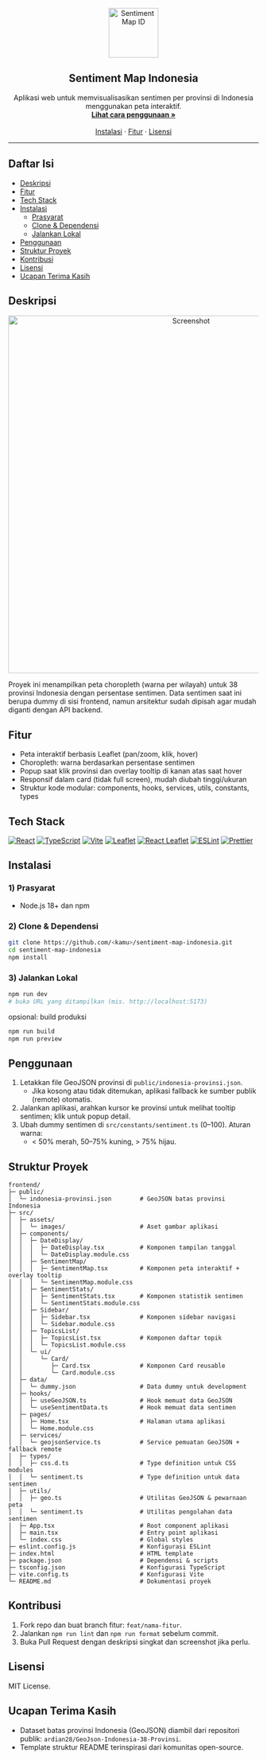 <p align="center">
  <a href="#">
    <img src="assets/logo.png" alt="Sentiment Map ID" width="100" />
  </a>
</p>

<h2 align="center">Sentiment Map Indonesia</h2>

<p align="center">
  Aplikasi web untuk memvisualisasikan sentimen per provinsi di Indonesia menggunakan peta interaktif.
  <br/>
  <a href="#penggunaan"><strong>Lihat cara penggunaan »</strong></a>
  <br/>
  <br/>
  <a href="#instalasi">Instalasi</a>
  ·
  <a href="#fitur">Fitur</a>
  ·
  <a href="#lisensi">Lisensi</a>
</p>

---

## Daftar Isi

- [Deskripsi](#deskripsi)
- [Fitur](#fitur)
- [Tech Stack](#tech-stack)
- [Instalasi](#instalasi)
  - [Prasyarat](#1-prasyarat)
  - [Clone & Dependensi](#2-clone--dependensi)
  - [Jalankan Lokal](#3-jalankan-lokal)
- [Penggunaan](#penggunaan)
- [Struktur Proyek](#struktur-proyek)
- [Kontribusi](#kontribusi)
- [Lisensi](#lisensi)
- [Ucapan Terima Kasih](#ucapan-terima-kasih)

## Deskripsi

<p align="center">
  <img src="assets/screenshot.png" alt="Screenshot" width="720" />
  <br/>
</p>

Proyek ini menampilkan peta choropleth (warna per wilayah) untuk 38 provinsi Indonesia dengan persentase sentimen. Data sentimen saat ini berupa dummy di sisi frontend, namun arsitektur sudah dipisah agar mudah diganti dengan API backend.

## Fitur

- Peta interaktif berbasis Leaflet (pan/zoom, klik, hover)
- Choropleth: warna berdasarkan persentase sentimen
- Popup saat klik provinsi dan overlay tooltip di kanan atas saat hover
- Responsif dalam card (tidak full screen), mudah diubah tinggi/ukuran
- Struktur kode modular: components, hooks, services, utils, constants, types

## Tech Stack

<p>
  <a href="https://react.dev/"><img src="https://img.shields.io/badge/React-18-61dafb?style=for-the-badge&logo=react&logoColor=061a2b" alt="React"/></a>
  <a href="https://www.typescriptlang.org/"><img src="https://img.shields.io/badge/TypeScript-5-3178c6?style=for-the-badge&logo=typescript&logoColor=white" alt="TypeScript"/></a>
  <a href="https://vitejs.dev/"><img src="https://img.shields.io/badge/Vite-5-646cff?style=for-the-badge&logo=vite&logoColor=white" alt="Vite"/></a>
  <a href="https://leafletjs.com/"><img src="https://img.shields.io/badge/Leaflet-1.9-199900?style=for-the-badge&logo=leaflet&logoColor=white" alt="Leaflet"/></a>
  <a href="https://react-leaflet.js.org/"><img src="https://img.shields.io/badge/react--leaflet-4-199900?style=for-the-badge" alt="React Leaflet"/></a>
  <a href="https://eslint.org/"><img src="https://img.shields.io/badge/ESLint-9-4b32c3?style=for-the-badge&logo=eslint&logoColor=white" alt="ESLint"/></a>
  <a href="https://prettier.io/"><img src="https://img.shields.io/badge/Prettier-3-f7b93e?style=for-the-badge&logo=prettier&logoColor=000" alt="Prettier"/></a>
</p>

## Instalasi

### 1) Prasyarat

- Node.js 18+ dan npm

### 2) Clone & Dependensi

```bash
git clone https://github.com/<kamu>/sentiment-map-indonesia.git
cd sentiment-map-indonesia
npm install
```

### 3) Jalankan Lokal

```bash
npm run dev
# buka URL yang ditampilkan (mis. http://localhost:5173)
```

opsional: build produksi

```bash
npm run build
npm run preview
```

## Penggunaan

1. Letakkan file GeoJSON provinsi di `public/indonesia-provinsi.json`.
   - Jika kosong atau tidak ditemukan, aplikasi fallback ke sumber publik (remote) otomatis.
2. Jalankan aplikasi, arahkan kursor ke provinsi untuk melihat tooltip sentimen; klik untuk popup detail.
3. Ubah dummy sentimen di `src/constants/sentiment.ts` (0–100). Aturan warna:
   - < 50% merah, 50–75% kuning, > 75% hijau.

## Struktur Proyek

```
frontend/
├─ public/
│  └─ indonesia-provinsi.json        # GeoJSON batas provinsi Indonesia
├─ src/
│  ├─ assets/
│  │  └─ images/                     # Aset gambar aplikasi
│  ├─ components/
│  │  ├─ DateDisplay/
│  │  │  ├─ DateDisplay.tsx          # Komponen tampilan tanggal
│  │  │  └─ DateDisplay.module.css
│  │  ├─ SentimentMap/
│  │  │  ├─ SentimentMap.tsx         # Komponen peta interaktif + overlay tooltip
│  │  │  └─ SentimentMap.module.css
│  │  ├─ SentimentStats/
│  │  │  ├─ SentimentStats.tsx       # Komponen statistik sentimen
│  │  │  └─ SentimentStats.module.css
│  │  ├─ Sidebar/
│  │  │  ├─ Sidebar.tsx              # Komponen sidebar navigasi
│  │  │  └─ Sidebar.module.css
│  │  ├─ TopicsList/
│  │  │  ├─ TopicsList.tsx           # Komponen daftar topik
│  │  │  └─ TopicsList.module.css
│  │  └─ ui/
│  │     └─ Card/
│  │        ├─ Card.tsx              # Komponen Card reusable
│  │        └─ Card.module.css
│  ├─ data/
│  │  └─ dummy.json                  # Data dummy untuk development
│  ├─ hooks/
│  │  ├─ useGeoJSON.ts               # Hook memuat data GeoJSON
│  │  └─ useSentimentData.ts         # Hook memuat data sentimen
│  ├─ pages/
│  │  ├─ Home.tsx                    # Halaman utama aplikasi
│  │  └─ Home.module.css
│  ├─ services/
│  │  └─ geojsonService.ts           # Service pemuatan GeoJSON + fallback remote
│  ├─ types/
│  │  ├─ css.d.ts                    # Type definition untuk CSS modules
│  │  └─ sentiment.ts                # Type definition untuk data sentimen
│  ├─ utils/
│  │  ├─ geo.ts                      # Utilitas GeoJSON & pewarnaan peta
│  │  └─ sentiment.ts                # Utilitas pengolahan data sentimen
│  ├─ App.tsx                        # Root component aplikasi
│  ├─ main.tsx                       # Entry point aplikasi
│  └─ index.css                      # Global styles
├─ eslint.config.js                  # Konfigurasi ESLint
├─ index.html                        # HTML template
├─ package.json                      # Dependensi & scripts
├─ tsconfig.json                     # Konfigurasi TypeScript
├─ vite.config.ts                    # Konfigurasi Vite
└─ README.md                         # Dokumentasi proyek
```

## Kontribusi

1. Fork repo dan buat branch fitur: `feat/nama-fitur`.
2. Jalankan `npm run lint` dan `npm run format` sebelum commit.
3. Buka Pull Request dengan deskripsi singkat dan screenshot jika perlu.

## Lisensi

MIT License.

## Ucapan Terima Kasih

- Dataset batas provinsi Indonesia (GeoJSON) diambil dari repositori publik: `ardian28/GeoJson-Indonesia-38-Provinsi`.
- Template struktur README terinspirasi dari komunitas open-source.
